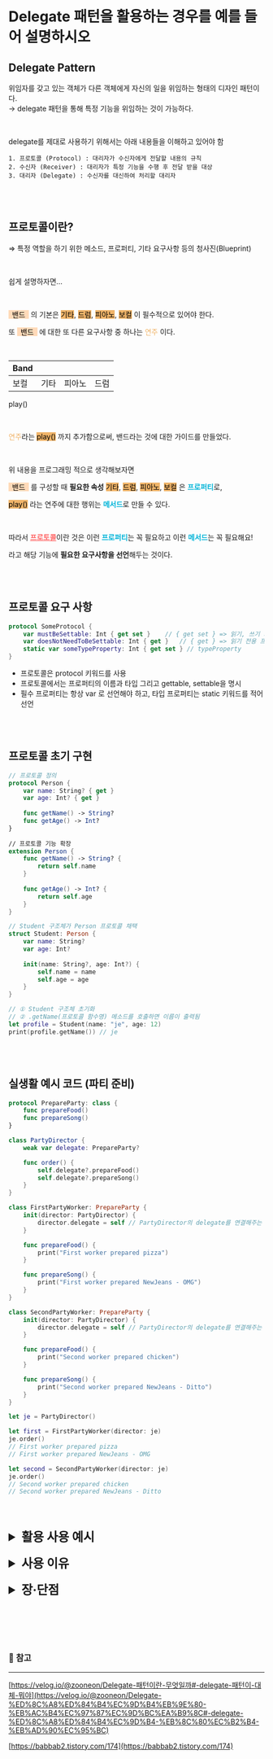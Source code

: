 # Delegate 패턴을 활용하는 경우를 예를 들어 설명하시오

## **Delegate Pattern**

위임자를 갖고 있는 객체가 다른 객체에게 자신의 일을 위임하는 형태의 디자인 패턴이다.<br>
→ delegate 패턴을 통해 특정 기능을 위임하는 것이 가능하다.

<br>

delegate를 제대로 사용하기 위해서는 아래 내용들을 이해하고 있어야 함

```
1. 프로토콜 (Protocol) : 대리자가 수신자에게 전달할 내용의 규칙
2. 수신자 (Receiver) : 대리자가 특정 기능을 수행 후 전달 받을 대상
3. 대리자 (Delegate) : 수신자를 대신하여 처리할 대리자
```

<br><br>

## **프로토콜**이란?
⇒ 특정 역할을 하기 위한 메소드, 프로퍼티, 기타 요구사항 등의 청사진(Blueprint)

<br>

쉽게 설명하자면…

<br>

<span style="background-color: #FFDAB9; color: black;"> 밴드 </span> 의 기본은 
<span style="background-color: #F0B469; color: black;">기타</span>, <span style="background-color: #F0B469; color: black;">드럼</span>, <span style="background-color: #F0B469; color: black;">피아노</span>, <span style="background-color: #F0B469; color: black;">보컬</span> 이 필수적으로 있어야 한다.

또 <span style="background-color: #FFDAB9; color: black;"> 밴드 </span> 에 대한 또 다른 요구사항 중 하나는 <span style="color: #F0B469;">연주</span> 이다.

<br>

<div markdown="1">

| Band |      |      |      |
| ------ |------ | ------ | ------ |
| 보컬 | 기타 | 피아노 | 드럼 |
play() 


</div>

<br>

<span style="color: #F0B469;">연주</span>라는 <span style="background-color: #F0B469; color: black;">play()</span> 까지 추가함으로써, 
밴드라는 것에 대한 가이드를 만들었다.

<br>

위 내용을 프로그래밍 적으로 생각해보자면

<span style="background-color: #FFDAB9; color: black;"> 밴드 </span> 를 구성할 때 **필요한 속성** <span style="background-color: #F0B469; color: black;">기타</span>, <span style="background-color: #F0B469; color: black;">드럼</span>, <span style="background-color: #F0B469; color: black;">피아노</span>, <span style="background-color: #F0B469; color: black;">보컬</span> 은 <span style="color: #00B4D8;">**프로퍼티**</span>로, 

<span style="background-color: #F0B469; color: black;">play()</span> 라는 연주에 대한 행위는 <span style="color: #00B4D8;">**메서드**</span>로 만들 수 있다.

<br>

따라서 <span style="color: #FF6464;"><U>**프로토콜**</U></span>이란 것은 이런 <span style="color: #00B4D8;">**프로퍼티**</span>는 꼭 필요하고 이런 <span style="color: #00B4D8;">**메서드**</span>는 꼭 필요해요!

라고 해당 기능에 **필요한 요구사항을 선언**해두는 것이다.


<br><br>

## **프로토콜 요구 사항**

```swift
protocol SomeProtocol {
    var mustBeSettable: Int { get set }    // { get set } => 읽기, 쓰기 가능 프로퍼티
    var doesNotNeedToBeSettable: Int { get }   // { get } => 읽기 전용 프로퍼티
    static var someTypeProperty: Int { get set } // typeProperty
}
```

- 프로토콜은   protocol  키워드를 사용
- 프로토콜에서는 프로퍼티의 이름과 타입 그리고 gettable, settable을 명시
- 필수 프로퍼티는 항상  var 로 선언해야 하고, 타입 프로퍼티는  static 키워드를 적어 선언
    

<br><br>


## **프로토콜 초기 구현**
```swift
// 프로토콜 정의
protocol Person {
    var name: String? { get }
    var age: Int? { get }
    
    func getName() -> String?
    func getAge() -> Int?
}
 
// 프로토콜 기능 확장
extension Person {
    func getName() -> String? {
        return self.name
    }
    
    func getAge() -> Int? {
        return self.age
    }
}

// Student 구조체가 Person 프로토콜 채택
struct Student: Person {
    var name: String?
    var age: Int?
    
    init(name: String?, age: Int?) {
        self.name = name
        self.age = age
    }
}

// ① Student 구조체 초기화
// ② .getName(프로토콜 함수명) 메소드를 호출하면 이름이 출력됨
let profile = Student(name: "je", age: 12)
print(profile.getName()) // je
```

<br><br>

## **실생활 예시 코드 (파티 준비)**
```swift
protocol PrepareParty: class {
	func prepareFood()
	func prepareSong()
}

class PartyDirector {
	weak var delegate: PrepareParty?

    func order() {
        self.delegate?.prepareFood()
        self.delegate?.prepareSong()
    }
}

class FirstPartyWorker: PrepareParty {
	init(director: PartyDirector) {
		director.delegate = self // PartyDirector의 delegate를 연결해주는 코드
	}

    func prepareFood() {
        print("First worker prepared pizza")
    }

    func prepareSong() {
        print("First worker prepared NewJeans - OMG")
    }
}

class SecondPartyWorker: PrepareParty {
    init(director: PartyDirector) {
        director.delegate = self // PartyDirector의 delegate를 연결해주는 코드
    }

    func prepareFood() {
        print("Second worker prepared chicken")
    }

    func prepareSong() {
        print("Second worker prepared NewJeans - Ditto")
    }
}

let je = PartyDirector()

let first = FirstPartyWorker(director: je)
je.order()
// First worker prepared pizza
// First worker prepared NewJeans - OMG

let second = SecondPartyWorker(director: je)
je.order()
// Second worker prepared chicken
// Second worker prepared NewJeans - Ditto
```

<br><br>

<details>
<summary style="font-size: 24px; font-weight: bold;">활용 사용 예시</summary>

<div markdown="1"><br>

delegate 패턴을 사용하는 가장 흔한 경우는 두 ViewController 간에 데이터를 전달 할 때다. 

사용자 입력 등의 이벤트를 받은 ViewController와 그 결과를 처리해줘야하는

ViewController가 서로 다른 경우

<br>

>ex) 사용자가 프로필 수정창 에서 **이름, 전화번호, 주소** 등을 입력하고
>확인 버튼을 눌러<br>이전 화면으로 돌아갔을 때 <U>입력 받은 정보(이름, 전화번호, 주소)를 
>이전 화면으로 <br>전달하여 보여줘야 하는 경우</U>들을 말한다.

</div>
</details>

<br>

<details>
<summary style="font-size: 24px; font-weight: bold;">사용 이유</summary>

<div markdown="1"><br>


- 코드 재사용, 유지보수가 쉽다.
- 작업을 전달할 때 공통된 부분을 제외하고 처리해야 하는 부분만 전달하여 처리할 수 있다.

</div>
</details>

<br>

<details>
<summary style="font-size: 24px; font-weight: bold;">장·단점</summary>

<div markdown="1"><br>

```swift
> 🤭 장점

- 매우 엄격한 Syntax로 인해 프로토콜에 필요한 메서드들이 명확하게 명시된다.
- 컴파일 시 경고나 에러가 떠서 프로토콜의 구현되지 않은 메소드들을 알려준다
- 로직의 흐름을 따라가기 쉽다
- 프로토콜 메소드로 알려주는 것 뿐만 아니라 정보를 받을 수 있다.
- 커뮤니케이션 과정을 유지하고 모니터링하는 제 3의 객체가 필요없다. 
  (NotificationCenter 같은 외부 객체)
- 프로토콜이 컨트롤러의 범위 안에서 정의된다.
```
```swift
> 😔 단점

- 많은 줄의 코드가 필요하다
- delegate 설정에 nil이 들어가지 않게 주의해야 한다. crash를 일으킬 수 있다.
- 많은 객체들에게 이벤트를 알려주는 것이 어렵고 비효율적이다.
```

</div>
</details>

<br><br><br><br>

### 📖 **참고**

---

[https://velog.io/@zooneon/Delegate-패턴이란-무엇일까#-delegate-패턴이-대체-뭐야](https://velog.io/@zooneon/Delegate-%ED%8C%A8%ED%84%B4%EC%9D%B4%EB%9E%80-%EB%AC%B4%EC%97%87%EC%9D%BC%EA%B9%8C#-delegate-%ED%8C%A8%ED%84%B4%EC%9D%B4-%EB%8C%80%EC%B2%B4-%EB%AD%90%EC%95%BC)

[https://babbab2.tistory.com/174](https://babbab2.tistory.com/174)


